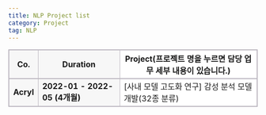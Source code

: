 ```yaml
---
title: NLP Project list
category: Project
tag: NLP
---
```


<html>
  <head>
    <style type="text/css">
      .line{border-bottom: 1px solid #BDB8C1;}
      .line2{border-bottom: 2px solid #BDB8C1;}
      .line3{border-bottom: 1px solid #BDB8C1; background-color: #F7F7F7;}
      .line4{border-bottom: 2px solid #BDB8C1; background-color: #F7F7F7;}
      table, th, td {
         border:1px solid #BDB8C1;
         background-color: #FFFFFF;
       }
    </style>
   </head>
   <body>
     <table style="border-collapse:collapse">
       <tr>
         <th class="line4" bgcolor="#F8F7F9">Co.</th>
         <th class="line4" bgcolor="#F8F7F9">Duration</th>
         <th class="line2">Project(프로젝트 명을 누르면 담당 업무 세부 내용이 있습니다.)</th>
       </tr>
       <tr>
         <td class="line3"><strong>Acryl</strong></td>
         <td class="line3"><strong>2022-01 - 2022-05 (4개월)</strong></td>
         <td class="line">
           <span class="glyphicon glyphicon-plus plusIcon"></span>
          <span class="glyphicon glyphicon-minus plusIcon" style="display:none"></span>[사내 모델 고도화 연구] 감성 분석 모델 개발(32종 분류)</td>
        </tr>
        <tr style="display:none">
          <td>
            <li>담당 업무: </li>
            1) 한국어 감성 class 선정<br>2) 데이터 수집<br>3) 감성 분류 모델 개발
            <br>
            <li>사용 기술: </li>
            1) 한국어 감성 분석 및 감정 표현 분류와 관련된 언어학 지식<br>2) NLP-classifiacation model 개발 기술
            <br>
            <li>개발 언어: python (framework: pytorch)</li>
            <br>
            <li>수행 업무 요약:</li>
            한국어 감성 분석 및 감정 표현 분류와 관련된 언어학 지식을 활용하여 34종, 8종의 한국어 감성 분류 모델을 개발하였습니다. 34종, 8종 감성 분류 모델은 각각 f1-score 78, 84로 종료 되었으며 해당 모델은 현재 우울증 판별 사업, 아동 돌보미 봇 사업, 역사 인물 복원 사업 등 다양한 사업에 활용되고 있습니다. <br>
            <br>
            <li>개발물 산출 기여도: 100%</li></td>
         </td>
       </tr>
   </table>
 </body>
</html>




